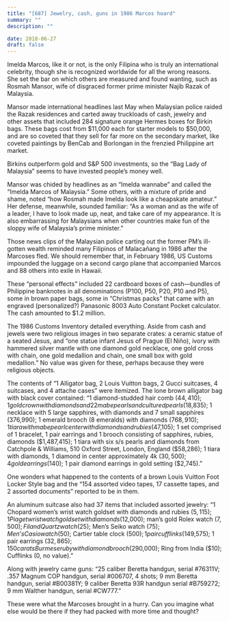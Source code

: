 ```yaml
---
title: "[687] Jewelry, cash, guns in 1986 Marcos hoard"
summary: ""
description: ""

date: 2018-06-27
draft: false
---
```


Imelda Marcos, like it or not, is the only Filipina who is truly an international celebrity, though she is recognized worldwide for all the wrong reasons. She set the bar on which others are measured and found wanting, such as Rosmah Mansor, wife of disgraced former prime minister Najib Razak of Malaysia.

Mansor made international headlines last May when Malaysian police raided the Razak residences and carted away truckloads of cash, jewelry and other assets that included 284 signature orange Hermes boxes for Birkin bags. These bags cost from $11,000 each for starter models to $50,000, and are so coveted that they sell for far more on the secondary market, like coveted paintings by BenCab and Borlongan in the frenzied Philippine art market.

Birkins outperform gold and S&P 500 investments, so the “Bag Lady of Malaysia” seems to have invested people’s money well.

Mansor was chided by headlines as an “Imelda wannabe” and called the “Imelda Marcos of Malaysia.” Some others, with a mixture of pride and shame, noted “how Rosmah made Imelda look like a cheapskate amateur.” Her defense, meanwhile, sounded familiar: “As a woman and as the wife of a leader, I have to look made up, neat, and take care of my appearance. It is also embarrassing for Malaysians when other countries make fun of the sloppy wife of Malaysia’s prime minister.”

Those news clips of the Malaysian police carting out the former PM’s ill-gotten wealth reminded many Filipinos of Malacañang in 1986 after the Marcoses fled. We should remember that, in February 1986, US Customs impounded the luggage on a second cargo plane that accompanied Marcos and 88 others into exile in Hawaii.

These “personal effects” included 22 cardboard boxes of cash—bundles of Philippine banknotes in all denominations (P100, P50, P20, P10 and P5), some in brown paper bags, some in “Christmas packs” that came with an engraved (personalized?) Panasonic 8003 Auto Constant Pocket calculator. The cash amounted to $1.2 million.

The 1986 Customs Inventory detailed everything. Aside from cash and jewels were two religious images in two separate crates: a ceramic statue of a seated Jesus, and “one statue infant Jesus of Prague (El Niño), ivory with hammered silver mantle with one diamond gold necklace, one gold cross with chain, one gold medallion and chain, one small box with gold medallion.” No value was given for these, perhaps because they were religious objects.

The contents of “1 Alligator bag, 2 Louis Vuitton bags, 2 Gucci suitcases, 4 suitcases, and 4 attache cases” were itemized. The lone brown alligator bag with black cover contained: “1 diamond-studded hair comb ($44,410); 1 gold crown with diamonds and 22 mabe pearls and cultured pearls ($18,835); 1 necklace with 5 large sapphires, with diamonds and 7 small sapphires (376,990); 1 emerald brooch (8 emeralds) with diamonds ($768,910); 1 tiara with mabe pearl center with diamonds and rubies ($47,105); 1 set comprised of 1 bracelet, 1 pair earrings and 1 brooch consisting of sapphires, rubies, diamonds ($1,487,415); 1 tiara with six s/s pearls and diamonds from Catchpole & Williams, 510 Oxford Street, London, England ($58,286); 1 tiara with diamonds, 1 diamond in center approximately 4k ($30,500); 4 gold earrings ($140); 1 pair diamond earrings in gold setting ($2,745).”

One wonders what happened to the contents of a brown Louis Vuitton Foot Locker Style bag and the “154 assorted video tapes, 17 cassette tapes, and 2 assorted documents” reported to be in them.

An aluminum suitcase also had 37 items that included assorted jewelry: “1 Chopard women’s wrist watch goldset with diamonds and rubies ($5,115); 1 Piaget wrist watch goldset with diamonds ($12,000); man’s gold Rolex watch ($7,500); Filand Quartz watch ($25); Men’s Seiko watch ($75); Men’s Casio watch ($50); Cartier table clock ($500); 1 pair cufflinks ($149,575); 1 pair earrings ($32,865); 150 carats Burmese ruby with diamond brooch ($290,000); Ring from India ($10); Cufflinks (0, no value).”

Along with jewelry came guns: “25 caliber Beretta handgun, serial #76311V; .357 Magnum COP handgun, serial #006707, 4 shots; 9 mm Beretta handgun, serial #B00381Y; 9 caliber Beretta 93R handgun serial #B759272; 9 mm Walther handgun, serial #CW777.”

These were what the Marcoses brought in a hurry. Can you imagine what else would be there if they had packed with more time and thought?
